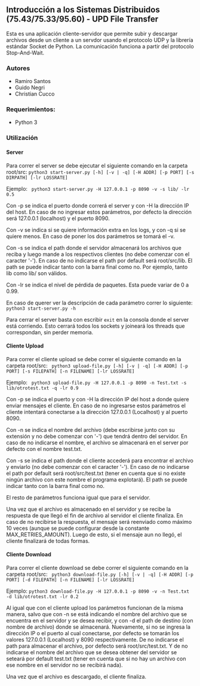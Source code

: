 ## Introducción a los Sistemas Distribuidos (75.43/75.33/95.60) - UPD File Transfer

Esta es una aplicación cliente-servidor que permite subir y descargar archivos desde un cliente a un servdor usando el protocolo UDP y la librería estándar Socket de Python.
La comunicación funciona a partir del protocolo Stop-And-Wait.

### Autores
- Ramiro Santos
- Guido Negri
- Christian Cucco

### Requerimientos: 
- Python 3 


### Utilización

#### Server
Para correr el server se debe ejecutar el siguiente comando en la carpeta root/src:
` python3 start-server.py [-h] [-v | -q] [-H ADDR] [-p PORT] [-s DIRPATH] [-lr LOSSRATE] `

Ejemplo:
` python3 start-server.py -H 127.0.0.1 -p 8090 -v -s lib/ -lr 0.5`

Con -p se indica el puerto donde correrá el server y con -H la dirección IP del host. En caso de no ingresar estos parámetros, por defecto la dirección será 127.0.0.1 (localhost) y el puerto 8090.

Con -v se indica si se quiere información extra en los logs, y con -q si se quiere menos. En caso de poner los dos parámetros se tomará el -v.

Con -s se indica el path donde el servidor almacenará los archivos que reciba y luego mande a los respectivos clientes (no debe comenzar con el caracter '-'). En caso de no indicarse el path por default será root/src/lib. El path se puede indicar tanto con la barra final como no. Por ejemplo, tanto lib como lib/ son válidos.

Con -lr se indica el nivel de pérdida de paquetes. Esta puede variar de 0 a 0.99.

En caso de querer ver la descripción de cada parámetro correr lo siguiente: `python3 start-server.py -h`

Para cerrar el server basta con escribir `exit` en la consola donde el server está corriendo. Esto cerrará todos los sockets y joineará los threads que correspondan, sin perder memoria.

#### Cliente Upload
Para correr el cliente upload se debe correr el siguiente comando en la carpeta root/src:
` python3 upload-file.py [-h] [-v | -q] [-H ADDR] [-p PORT] [-s FILEPATH] [-n FILENAME] [-lr LOSSRATE]`

Ejemplo:
` python3 upload-file.py -H 127.0.0.1 -p 8090 -n Test.txt -s lib/otrotest.txt -q -lr 0.9`

Con -p se indica el puerto y con -H la dirección IP del host a donde quiere enviar mensajes el cliente. En caso de no ingresarse estos parámetros el cliente
intentará conectarse a la dirección 127.0.0.1 (Localhost) y al puerto 8090.

Con -n se indica el nombre del archivo (debe escribirse junto con su extensión y no debe comenzar con '-') que tendrá dentro del servidor. En caso de no indicarse el nombre, el archivo se almacenará en el server por defecto con el nombre test.txt.

Con -s se indica el path donde el cliente accederá para encontrar el archivo y enviarlo (no debe comenzar con el caracter '-'). En caso de no indicarse el path por default será root/src/test.txt (tener en cuenta que si no existe ningún archivo con este nombre el programa explotará). El path se puede indicar tanto con la barra final como no.

El resto de parámetros funciona igual que para el servidor.

Una vez que el archivo es almacenado en el servidor y se recibe la respuesta de que llegó el fin de archivo al servidor el cliente finaliza.
En caso de no recibirse la respuesta, el mensaje será reenviado como máximo 10 veces (aunque se puede configurar desde la constante MAX_RETRIES_AMOUNT). Luego de esto, si el mensaje aun no llegó, el cliente finalizará de todas formas.

#### Cliente Download
Para correr el cliente download se debe correr el siguiente comando en la carpeta root/src:
` python3 download-file.py [-h] [-v | -q] [-H ADDR] [-p PORT] [-d FILEPATH] [-n FILENAME] [-lr LOSSRATE]`

Ejemplo:
` python3 download-file.py -H 127.0.0.1 -p 8090 -v -n Test.txt -d lib/otrotest.txt -lr 0.2 `

Al igual que con el cliente upload los parámetros funcionan de la misma manera, salvo que con -n se está indicando el nombre del archivo que se encuentra en el servidor y se desea recibir, y con -d el path de destino (con nombre de archivo) donde se almacenará.
Nuevamente, si no se ingresa la dirección IP o el puerto al cual conectarse, por defecto se tomarán los valores 127.0.0.1 (Localhost) y 8090 respectivamente.
De no indicarse el path para almacenar el archivo, por defecto será root/src/test.txt. Y de no indicarse el nombre del archivo que se desea obtener del servidor se seteará por default test.txt (tener en cuenta que si no hay un archivo con ese nombre en el servidor no se recibirá nada).

Una vez que el archivo es descargado, el cliente finaliza.
